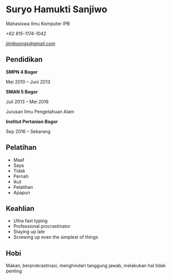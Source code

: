 # Suryo Hamukti Sanjiwo
Mahasiswa Ilmu Komputer IPB  

*+62 815-1174-1042*  

*jjimboengs@gmail.com*  

## Pendidikan
**SMPN 4 Bogor**

Mei 2010 – Juni 2013

**SMAN 5 Bogor**

Juli 2013 – Mei 2016

Jurusan Ilmu Pengetahuan Alam

**Institut Pertanian Bogor**

Sep 2016 – Sekarang

## Pelatihan
- Maaf
- Saya
- Tidak
- Pernah
- Ikut
- Pelatihan
- Apapun

## Keahlian
- Ultra fast typing
- Professional procrastinator
- Staying up late
- Screwing up even the simplest of things

## Hobi
Makan, berprokrastinasi, menghindari tanggung jawab, melakukan hal tidak penting
